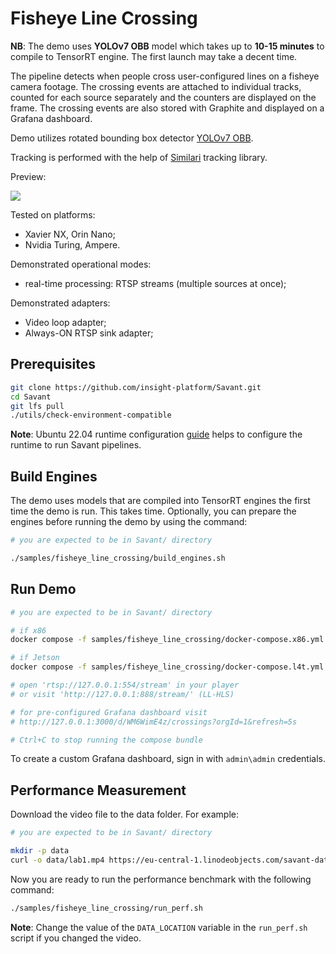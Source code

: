 # Fisheye Line Crossing

**NB**: The demo uses **YOLOv7 OBB** model which takes up to **10-15 minutes** to compile to TensorRT engine. The first launch may take a decent time.

The pipeline detects when people cross user-configured lines on a fisheye camera footage. The crossing events are attached to individual tracks, counted for each source separately and the counters are displayed on the frame. The crossing events are also stored with Graphite and displayed on a Grafana dashboard.

Demo utilizes rotated bounding box detector [YOLOv7 OBB](https://github.com/insight-platform/Yolo_V7_OBB_Pruning).

Tracking is performed with the help of [Similari](https://github.com/insight-platform/Similari) tracking library.

Preview:

![](assets/fisheye-line-crossing-loop.webp)

Tested on platforms:

- Xavier NX, Orin Nano;
- Nvidia Turing, Ampere.

Demonstrated operational modes:

- real-time processing: RTSP streams (multiple sources at once);

Demonstrated adapters:

- Video loop adapter;
- Always-ON RTSP sink adapter;

## Prerequisites

```bash
git clone https://github.com/insight-platform/Savant.git
cd Savant
git lfs pull
./utils/check-environment-compatible
```

**Note**: Ubuntu 22.04 runtime configuration [guide](https://insight-platform.github.io/Savant/develop/getting_started/0_configure_prod_env.html) helps to configure the runtime to run Savant pipelines.

## Build Engines

The demo uses models that are compiled into TensorRT engines the first time the demo is run. This takes time. Optionally, you can prepare the engines before running the demo by using the command:

```bash
# you are expected to be in Savant/ directory

./samples/fisheye_line_crossing/build_engines.sh
```

## Run Demo

```bash
# you are expected to be in Savant/ directory

# if x86
docker compose -f samples/fisheye_line_crossing/docker-compose.x86.yml up

# if Jetson
docker compose -f samples/fisheye_line_crossing/docker-compose.l4t.yml up

# open 'rtsp://127.0.0.1:554/stream' in your player
# or visit 'http://127.0.0.1:888/stream/' (LL-HLS)

# for pre-configured Grafana dashboard visit
# http://127.0.0.1:3000/d/WM6WimE4z/crossings?orgId=1&refresh=5s

# Ctrl+C to stop running the compose bundle
```

To create a custom Grafana dashboard, sign in with `admin\admin` credentials.

## Performance Measurement

Download the video file to the data folder. For example:

```bash
# you are expected to be in Savant/ directory

mkdir -p data
curl -o data/lab1.mp4 https://eu-central-1.linodeobjects.com/savant-data/demo/lab1.mp4
```

Now you are ready to run the performance benchmark with the following command:

```bash
./samples/fisheye_line_crossing/run_perf.sh
```

**Note**: Change the value of the `DATA_LOCATION` variable in the `run_perf.sh` script if you changed the video.
